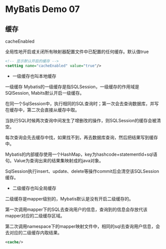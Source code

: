 # MyBatis Demo 07
## 缓存

cacheEnabled

全局性地开启或关闭所有映射器配置文件中已配置的任何缓存。默认值true
```xml
<!-- 显示默认开启的缓存 -->
<setting name="cacheEnabled" value="true"/>
```
* 一级缓存也叫本地缓存

一级缓存 Mybatis的一级缓存是指SQLSession，一级缓存的作用域是SQlSession, Mabits默认开启一级缓存。

在同一个SqlSession中，执行相同的SQL查询时；第一次会去查询数据库，并写在缓存中，第二次会直接从缓存中取。

当执行SQL时候两次查询中间发生了增删改的操作，则SQLSession的缓存会被清空。 

每次查询会先去缓存中找，如果找不到，再去数据库查询，然后把结果写到缓存中。 

Mybatis的内部缓存使用一个HashMap，key为hashcode+statementId+sql语句。Value为查询出来的结果集映射成的java对象。 

SqlSession执行insert、update、delete等操作commit后会清空该SQLSession缓存。



* 二级缓存也叫全局缓存

二级缓存是mapper级别的，Mybatis默认是没有开启二级缓存的。 

第一次调用mapper下的SQL去查询用户的信息，查询到的信息会存放代该mapper对应的二级缓存区域。 

第二次调用namespace下的mapper映射文件中，相同的sql去查询用户信息，会去对应的二级缓存内取结果。 

```xml
<cache/>
```